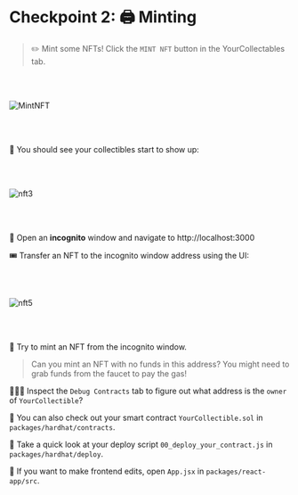 # Checkpoint 2: 🖨 Minting

> ✏️ Mint some NFTs!  Click the `MINT NFT` button in the YourCollectables tab.

<br/>
<br/>

![MintNFT](https://user-images.githubusercontent.com/12072395/145692116-bebcb514-e4f0-4492-bd10-11e658abaf75.PNG)

<br/>
<br/>

👀 You should see your collectibles start to show up:

<br/>
<br/>

![nft3](https://user-images.githubusercontent.com/526558/124386983-48965300-dcb3-11eb-88a7-e88ad6307976.png)

<br/>
<br/>

👛 Open an **incognito** window and navigate to http://localhost:3000

🎟 Transfer an NFT to the incognito window address using the UI:

<br/>
<br/>

![nft5](https://user-images.githubusercontent.com/526558/124387008-58ae3280-dcb3-11eb-920d-07b6118f1ab2.png)

<br/>
<br/>

👛 Try to mint an NFT from the incognito window.

> Can you mint an NFT with no funds in this address?  You might need to grab funds from the faucet to pay the gas!

🕵🏻‍♂️ Inspect the `Debug Contracts` tab to figure out what address is the `owner` of `YourCollectible`?

🔏 You can also check out your smart contract `YourCollectible.sol` in `packages/hardhat/contracts`.

💼 Take a quick look at your deploy script `00_deploy_your_contract.js` in `packages/hardhat/deploy`.

📝 If you want to make frontend edits, open `App.jsx` in `packages/react-app/src`.

<br/>
<br/>

